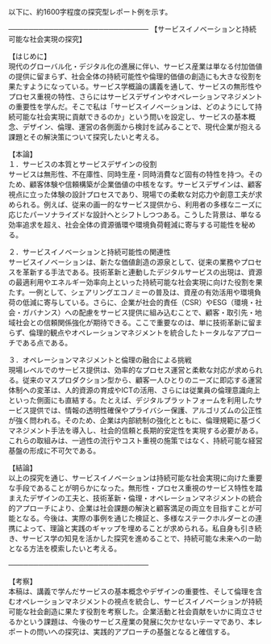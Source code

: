 以下に、約1600字程度の探究型レポート例を示す。

────────────────────────────
【サービスイノベーションと持続可能な社会実現の探究】

【はじめに】  
現代のグローバル化・デジタル化の進展に伴い、サービス産業は単なる付加価値の提供に留まらず、社会全体の持続可能性や倫理的価値の創造にも大きな役割を果たすようになっている。サービス学概論の講義を通して、サービスの無形性やプロセス重視の特性、さらにはサービスデザインやオペレーションマネジメントの重要性を学んだ。そこで私は「サービスイノベーションは、どのようにして持続可能な社会実現に貢献できるのか」という問いを設定し、サービスの基本概念、デザイン、倫理、運営の各側面から検討を試みることで、現代企業が抱える課題とその解決策について探究したいと考える。

【本論】  
１．サービスの本質とサービスデザインの役割  
サービスは無形性、不在庫性、同時生産・同時消費など固有の特性を持つ。そのため、顧客体験や信頼構築が企業価値の中核をなす。サービスデザインは、顧客視点に立った体験の設計プロセスであり、現場での柔軟な対応力や創意工夫が求められる。例えば、従来の画一的なサービス提供から、利用者の多様なニーズに応じたパーソナライズドな設計へとシフトしつつある。こうした背景は、単なる効率追求を超え、社会全体の資源循環や環境負荷軽減に寄与する可能性を秘める。

２．サービスイノベーションと持続可能性の関連性  
サービスイノベーションは、新たな価値創造の源泉として、従来の業務やプロセスを革新する手法である。技術革新と連動したデジタルサービスの出現は、資源の最適利用やエネルギー効率向上といった持続可能な社会実現に向けた役割を果たす。一例として、シェアリングエコノミーの普及は、資産の有効活用や環境負荷の低減に寄与している。さらに、企業が社会的責任（CSR）やESG（環境・社会・ガバナンス）への配慮をサービス提供に組み込むことで、顧客・取引先・地域社会との信頼関係強化が期待できる。ここで重要なのは、単に技術革新に留まらず、倫理的観点やオペレーションマネジメントを統合したトータルなアプローチである点である。

３．オペレーションマネジメントと倫理の融合による挑戦  
現場レベルでのサービス提供は、効率的なプロセス運営と柔軟な対応が求められる。従来のマスプロダクション型から、顧客一人ひとりのニーズに即応する運営体制への変革は、人的資源の育成やICTの活用、さらには従業員の倫理意識向上といった側面にも直結する。たとえば、デジタルプラットフォームを利用したサービス提供では、情報の透明性確保やプライバシー保護、アルゴリズムの公正性が強く問われる。そのため、企業は内部統制の強化とともに、倫理規範に基づくマネジメント手法を導入し、社会的信頼と長期的安定性を実現する必要がある。これらの取組みは、一過性の流行やコスト重視の施策ではなく、持続可能な経営基盤の形成に不可欠である。

【結論】  
以上の探究を通じ、サービスイノベーションは持続可能な社会実現に向けた重要な手段であることが明らかになった。無形性・プロセス重視のサービス特性を踏まえたデザインの工夫と、技術革新・倫理・オペレーションマネジメントの統合的アプローチにより、企業は社会課題の解決と顧客満足の両立を目指すことが可能となる。今後は、実際の事例を通じた検証と、多様なステークホルダーとの連携によって、理論と実践のギャップを埋めることが求められる。私自身も引き続き、サービス学の知見を活かした探究を進めることで、持続可能な未来への一助となる方法を模索したいと考える。

────────────────────────────

【考察】  
本稿は、講義で学んだサービスの基本概念やデザインの重要性、そして倫理を含むオペレーションマネジメントの視点を統合し、サービスイノベーションが持続可能な社会創造に果たす役割を考察した。企業活動と社会貢献をいかに両立させるかという課題は、今後のサービス産業の発展に欠かせないテーマであり、本レポートの問いへの探究は、実践的アプローチの基盤となると確信する。